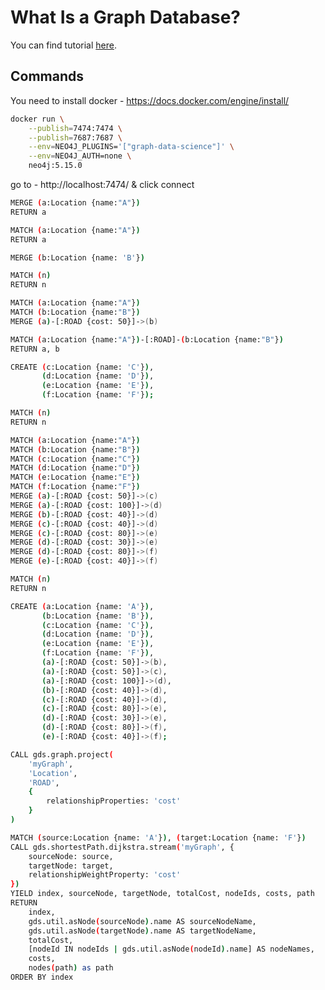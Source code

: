# What Is a Graph Database?

You can find tutorial [here](https://youtu.be/JXdM5jfQTvM).

## Commands

You need to install docker - https://docs.docker.com/engine/install/

```bash
docker run \
    --publish=7474:7474 \
    --publish=7687:7687 \
    --env=NEO4J_PLUGINS='["graph-data-science"]' \
    --env=NEO4J_AUTH=none \
    neo4j:5.15.0
```


go to - http://localhost:7474/ & click connect


```bash
MERGE (a:Location {name:"A"})
RETURN a
```


```bash
MATCH (a:Location {name:"A"})
RETURN a
```

```bash
MERGE (b:Location {name: 'B'})
```

```bash
MATCH (n)
RETURN n
```

```bash
MATCH (a:Location {name:"A"})
MATCH (b:Location {name:"B"})
MERGE (a)-[:ROAD {cost: 50}]->(b)
```

```bash
MATCH (a:Location {name:"A"})-[:ROAD]-(b:Location {name:"B"})
RETURN a, b
```

```bash
CREATE (c:Location {name: 'C'}),
       (d:Location {name: 'D'}),
       (e:Location {name: 'E'}),
       (f:Location {name: 'F'});
```

```bash
MATCH (n)
RETURN n
```

```bash
MATCH (a:Location {name:"A"})
MATCH (b:Location {name:"B"})
MATCH (c:Location {name:"C"})
MATCH (d:Location {name:"D"})
MATCH (e:Location {name:"E"})
MATCH (f:Location {name:"F"})
MERGE (a)-[:ROAD {cost: 50}]->(c)
MERGE (a)-[:ROAD {cost: 100}]->(d)
MERGE (b)-[:ROAD {cost: 40}]->(d)
MERGE (c)-[:ROAD {cost: 40}]->(d)
MERGE (c)-[:ROAD {cost: 80}]->(e)
MERGE (d)-[:ROAD {cost: 30}]->(e)
MERGE (d)-[:ROAD {cost: 80}]->(f)
MERGE (e)-[:ROAD {cost: 40}]->(f)
```

```bash
MATCH (n)
RETURN n
```

```bash
CREATE (a:Location {name: 'A'}),
       (b:Location {name: 'B'}),
       (c:Location {name: 'C'}),
       (d:Location {name: 'D'}),
       (e:Location {name: 'E'}),
       (f:Location {name: 'F'}),
       (a)-[:ROAD {cost: 50}]->(b),
       (a)-[:ROAD {cost: 50}]->(c),
       (a)-[:ROAD {cost: 100}]->(d),
       (b)-[:ROAD {cost: 40}]->(d),
       (c)-[:ROAD {cost: 40}]->(d),
       (c)-[:ROAD {cost: 80}]->(e),
       (d)-[:ROAD {cost: 30}]->(e),
       (d)-[:ROAD {cost: 80}]->(f),
       (e)-[:ROAD {cost: 40}]->(f);
```

```bash
CALL gds.graph.project(
    'myGraph',
    'Location',
    'ROAD',
    {
        relationshipProperties: 'cost'
    }
)
```

```bash
MATCH (source:Location {name: 'A'}), (target:Location {name: 'F'})
CALL gds.shortestPath.dijkstra.stream('myGraph', {
    sourceNode: source,
    targetNode: target,
    relationshipWeightProperty: 'cost'
})
YIELD index, sourceNode, targetNode, totalCost, nodeIds, costs, path
RETURN
    index,
    gds.util.asNode(sourceNode).name AS sourceNodeName,
    gds.util.asNode(targetNode).name AS targetNodeName,
    totalCost,
    [nodeId IN nodeIds | gds.util.asNode(nodeId).name] AS nodeNames,
    costs,
    nodes(path) as path
ORDER BY index
```
